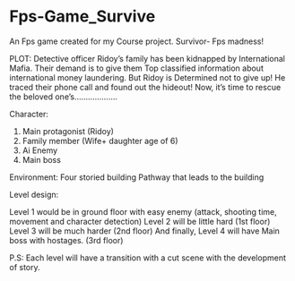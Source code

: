 # Fps-Game_Survive
An Fps game created for my Course project.
Survivor- Fps madness!

PLOT: 
Detective officer Ridoy’s family has been kidnapped by International Mafia. Their demand is to give them Top classified information about international money laundering. But Ridoy is Determined not to give up! He traced their phone call and found out the hideout! 
Now, it’s time to rescue the beloved one’s……………….


Character: 
1.	Main protagonist (Ridoy)
2.	Family member (Wife+ daughter age of 6)
3.	Ai Enemy 
4.	Main boss

Environment:
Four storied building 
Pathway that leads to the building

Level design:

Level 1 would be in ground floor with easy enemy (attack, shooting time, movement and character detection)
Level 2 will be little hard (1st floor)
Level 3 will be much harder (2nd floor)
And finally, Level 4 will have Main boss with hostages. (3rd floor)

P.S: Each level will have a transition with a cut scene with the development of story.  

